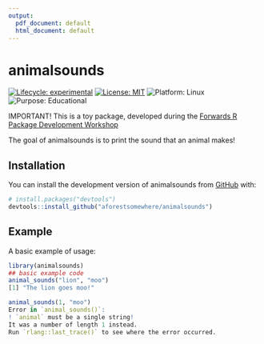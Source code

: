 ```yaml
---
output:
  pdf_document: default
  html_document: default
---
```


# animalsounds

<!-- badges: start -->
[![Lifecycle: experimental](https://img.shields.io/badge/lifecycle-experimental-orange.svg)](https://lifecycle.r-lib.org/articles/stages.html#experimental)
[![License: MIT](https://img.shields.io/badge/license-MIT-yellow.svg)](LICENSE)
![Platform: Linux](https://img.shields.io/badge/platform-Linux-brightgreen)
![Purpose: Educational](https://img.shields.io/badge/purpose-educational-lightgrey)
<!-- badges: end -->

IMPORTANT! This is a toy package, developed during the [Forwards R Package Development Workshop](https://forwards.github.io/package-dev/workshops/summer-2025-cohort-1.html)

The goal of animalsounds is to print the sound that an animal makes!

## Installation

You can install the development version of animalsounds from [GitHub](https://github.com/) with:

``` r
# install.packages("devtools")
devtools::install_github("aforestsomewhere/animalsounds")
```

## Example

A basic example of usage:

``` r
library(animalsounds)
## basic example code
animal_sounds("lion", "moo")
[1] "The lion goes moo!"

animal_sounds(1, "moo")
Error in `animal_sounds()`:
! `animal` must be a single string!
It was a number of length 1 instead.
Run `rlang::last_trace()` to see where the error occurred.
```

